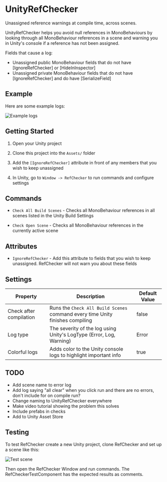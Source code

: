 # UnityRefChecker

Unassigned reference warnings at compile time, across scenes.

UnityRefChecker helps you avoid null references in MonoBehaviours by looking through all MonoBehaviour references in a scene and warning you in Unity's console if a reference has not been assigned.

Fields that cause a log:
- Unassigned public MonoBehaviour fields that do not have [IgnoreRefChecker] or [HideInInspector]
- Unassigned private MonoBehaviour fields that do not have [IgnoreRefChecker] and do have [SerializeField]


## Example

Here are some example logs:

![Example logs](http://i.imgur.com/qMypSw9.png "Example logs")


## Getting Started

1. Open your Unity project

2. Clone this project into the `Assets/` folder

3. Add the `[IgnoreRefChecker]` attribute in front of any members that you wish to keep unassigned

4. In Unity, go to `Window -> RefChecker` to run commands and configure settings


## Commands 

- `Check All Build Scenes` - Checks all MonoBehaviour references in all scenes listed in the Unity Build Settings

- `Check Open Scene` - Checks all MonoBehaviour references in the currently active scene


## Attributes

- `IgnoreRefChecker` - Add this attribute to fields that you wish to keep unassigned. RefChecker will not warn you about these fields


## Settings 

| Property | Description | Default Value |
| -------- | ----------- | ------------- |
| Check after compilation   | Runs the `Check All Build Scenes` command every time Unity finishes compiling | false |
| Log type  | The severity of the log using Unity's LogType (Error, Log, Warning) | Error |
| Colorful logs  | Adds color to the Unity console logs to highlight important info | true |


## TODO

- Add scene name to error log
- Add log saying "all clear" when you click run and there are no errors, don't include for on compile run?
- Change naming to UnityRefChecker everywhere
- Make video tutorial showing the problem this solves
- Include prefabs in checks
- Add to Unity Asset Store


## Testing

To test RefChecker create a new Unity project, clone RefChecker and set up a scene like this:

![Test scene](http://i.imgur.com/8TxyP84.png "Example test scene structure")

Then open the RefChecker Window and run commands. The RefCheckerTestComponent has the expected results as comments.
